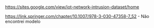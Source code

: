 https://sites.google.com/view/iot-network-intrusion-dataset/home

https://link.springer.com/chapter/10.1007/978-3-030-47358-7_52 - Não encontrei modelo